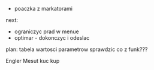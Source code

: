 - poaczka z markatorami

next:
- ograniczyc prad w menue
- optimar - dokonczyc i odeslac


plan:
tabela wartosci parametrow
sprawdzic co z funk???


Engler
Mesut
kuc
kup